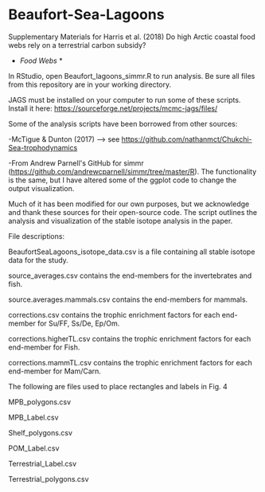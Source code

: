# Beaufort-Sea-Lagoons
Supplementary Materials for Harris et al. (2018)
Do high Arctic coastal food webs rely on a terrestrial carbon subsidy?
* *Food Webs* *

In RStudio, open Beaufort_lagoons_simmr.R to run analysis. Be sure all files from this repository are in your working directory.

JAGS must be installed on your computer to run some of these scripts. Install it here: https://sourceforge.net/projects/mcmc-jags/files/

Some of the analysis scripts have been borrowed from other sources:

-McTigue & Dunton (2017) --> see https://github.com/nathanmct/Chukchi-Sea-trophodynamics

-From Andrew Parnell's GitHub for simmr (https://github.com/andrewcparnell/simmr/tree/master/R). The functionality is the same, but I have altered some of the ggplot code to change the output visualization.

Much of it has been modified for our own purposes, but we acknowledge and thank these sources for their open-source code. The script outlines the analysis and visualization of the stable isotope analysis in the paper.

File descriptions:

BeaufortSeaLagoons_isotope_data.csv is a file containing all stable isotope data for the study.


source_averages.csv contains the end-members for the invertebrates and fish.

source.averages.mammals.csv contains the end-members for mammals.

corrections.csv contains the trophic enrichment factors for each end-member for Su/FF, Ss/De, Ep/Om.

corrections.higherTL.csv contains the trophic enrichment factors for each end-member for Fish.

corrections.mammTL.csv contains the trophic enrichment factors for each end-member for Mam/Carn.


The following are files used to place rectangles and labels in Fig. 4

MPB_polygons.csv

MPB_Label.csv

Shelf_polygons.csv

POM_Label.csv

Terrestrial_Label.csv

Terrestrial_polygons.csv
